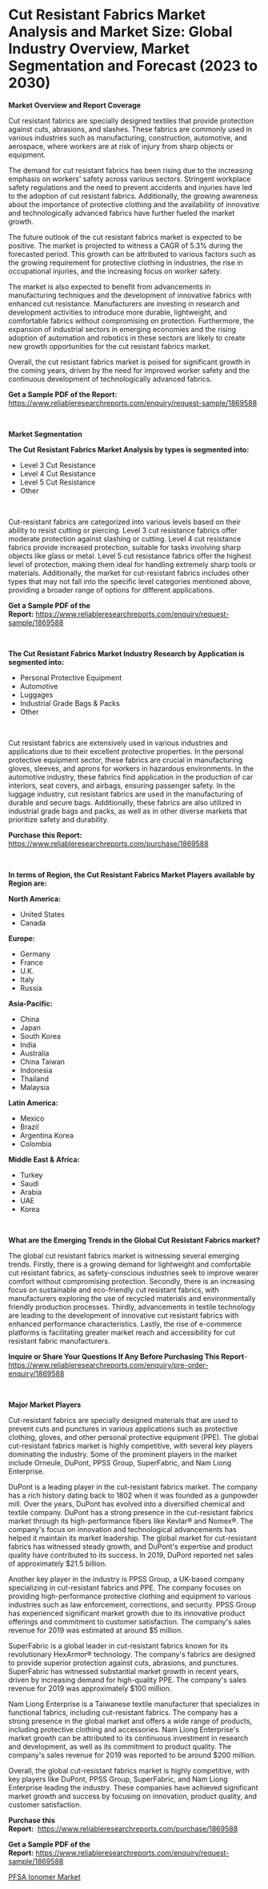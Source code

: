 <p><h1>Cut Resistant Fabrics Market Analysis and Market Size: Global Industry Overview, Market Segmentation and Forecast (2023 to 2030)</h1></p><p><strong>Market Overview and Report Coverage</strong></p>
<p><p>Cut resistant fabrics are specially designed textiles that provide protection against cuts, abrasions, and slashes. These fabrics are commonly used in various industries such as manufacturing, construction, automotive, and aerospace, where workers are at risk of injury from sharp objects or equipment.</p><p>The demand for cut resistant fabrics has been rising due to the increasing emphasis on workers' safety across various sectors. Stringent workplace safety regulations and the need to prevent accidents and injuries have led to the adoption of cut resistant fabrics. Additionally, the growing awareness about the importance of protective clothing and the availability of innovative and technologically advanced fabrics have further fueled the market growth.</p><p>The future outlook of the cut resistant fabrics market is expected to be positive. The market is projected to witness a CAGR of 5.3% during the forecasted period. This growth can be attributed to various factors such as the growing requirement for protective clothing in industries, the rise in occupational injuries, and the increasing focus on worker safety.</p><p>The market is also expected to benefit from advancements in manufacturing techniques and the development of innovative fabrics with enhanced cut resistance. Manufacturers are investing in research and development activities to introduce more durable, lightweight, and comfortable fabrics without compromising on protection. Furthermore, the expansion of industrial sectors in emerging economies and the rising adoption of automation and robotics in these sectors are likely to create new growth opportunities for the cut resistant fabrics market.</p><p>Overall, the cut resistant fabrics market is poised for significant growth in the coming years, driven by the need for improved worker safety and the continuous development of technologically advanced fabrics.</p></p>
<p><strong>Get a Sample PDF of the Report:</strong> <a href="https://www.reliableresearchreports.com/enquiry/request-sample/1869588">https://www.reliableresearchreports.com/enquiry/request-sample/1869588</a></p>
<p>&nbsp;</p>
<p><strong>Market Segmentation</strong></p>
<p><strong>The Cut Resistant Fabrics Market Analysis by types is segmented into:</strong></p>
<p><ul><li>Level 3 Cut Resistance</li><li>Level 4 Cut Resistance</li><li>Level 5 Cut Resistance</li><li>Other</li></ul></p>
<p>&nbsp;</p>
<p><p>Cut-resistant fabrics are categorized into various levels based on their ability to resist cutting or piercing. Level 3 cut resistance fabrics offer moderate protection against slashing or cutting. Level 4 cut resistance fabrics provide increased protection, suitable for tasks involving sharp objects like glass or metal. Level 5 cut resistance fabrics offer the highest level of protection, making them ideal for handling extremely sharp tools or materials. Additionally, the market for cut-resistant fabrics includes other types that may not fall into the specific level categories mentioned above, providing a broader range of options for different applications.</p></p>
<p><strong>Get a Sample PDF of the Report:</strong>&nbsp;<a href="https://www.reliableresearchreports.com/enquiry/request-sample/1869588">https://www.reliableresearchreports.com/enquiry/request-sample/1869588</a></p>
<p>&nbsp;</p>
<p><strong>The Cut Resistant Fabrics Market Industry Research by Application is segmented into:</strong></p>
<p><ul><li>Personal Protective Equipment</li><li>Automotive</li><li>Luggages</li><li>Industrial Grade Bags & Packs</li><li>Other</li></ul></p>
<p>&nbsp;</p>
<p><p>Cut resistant fabrics are extensively used in various industries and applications due to their excellent protective properties. In the personal protective equipment sector, these fabrics are crucial in manufacturing gloves, sleeves, and aprons for workers in hazardous environments. In the automotive industry, these fabrics find application in the production of car interiors, seat covers, and airbags, ensuring passenger safety. In the luggage industry, cut resistant fabrics are used in the manufacturing of durable and secure bags. Additionally, these fabrics are also utilized in industrial grade bags and packs, as well as in other diverse markets that prioritize safety and durability.</p></p>
<p><strong>Purchase this Report:</strong>&nbsp; <a href="https://www.reliableresearchreports.com/purchase/1869588">https://www.reliableresearchreports.com/purchase/1869588</a></p>
<p>&nbsp;</p>
<p><strong>In terms of Region, the Cut Resistant Fabrics Market Players available by Region are:</strong></p>
<p>
    <p> <strong> North America: </strong>
        <ul>
            <li>United States</li>
            <li>Canada</li>
        </ul>
        </p> 
    <p> <strong> Europe: </strong>
        <ul>
            <li>Germany</li>
            <li>France</li>
            <li>U.K.</li>
            <li>Italy</li>
            <li>Russia</li>
        </ul>
        </p> 
    <p> <strong> Asia-Pacific: </strong>
        <ul>
            <li>China</li>
            <li>Japan</li>
            <li>South Korea</li>
            <li>India</li>
            <li>Australia</li>
            <li>China Taiwan</li>
            <li>Indonesia</li>
            <li>Thailand</li>
            <li>Malaysia</li>
        </ul>
        </p> 
    <p> <strong> Latin America: </strong>
        <ul>
            <li>Mexico</li>
            <li>Brazil</li>
            <li>Argentina Korea</li>
            <li>Colombia</li>
        </ul>
        </p> 
    <p> <strong> Middle East & Africa: </strong>
        <ul>
            <li>Turkey</li>
            <li>Saudi</li>
            <li>Arabia</li>
            <li>UAE</li>
            <li>Korea</li>
        </ul>
    </p>
    </p>
<p>&nbsp;</p>
<p><strong>What are the Emerging Trends in the Global Cut Resistant Fabrics market?</strong></p>
<p><p>The global cut resistant fabrics market is witnessing several emerging trends. Firstly, there is a growing demand for lightweight and comfortable cut resistant fabrics, as safety-conscious industries seek to improve wearer comfort without compromising protection. Secondly, there is an increasing focus on sustainable and eco-friendly cut resistant fabrics, with manufacturers exploring the use of recycled materials and environmentally friendly production processes. Thirdly, advancements in textile technology are leading to the development of innovative cut resistant fabrics with enhanced performance characteristics. Lastly, the rise of e-commerce platforms is facilitating greater market reach and accessibility for cut resistant fabric manufacturers.</p></p>
<p><strong>Inquire or Share Your Questions If Any Before Purchasing This Report</strong>- <a href="https://www.reliableresearchreports.com/enquiry/pre-order-enquiry/1869588">https://www.reliableresearchreports.com/enquiry/pre-order-enquiry/1869588</a></p>
<p>&nbsp;</p>
<p><strong>Major Market Players</strong></p>
<p><p>Cut-resistant fabrics are specially designed materials that are used to prevent cuts and punctures in various applications such as protective clothing, gloves, and other personal protective equipment (PPE). The global cut-resistant fabrics market is highly competitive, with several key players dominating the industry. Some of the prominent players in the market include Orneule, DuPont, PPSS Group, SuperFabric, and Nam Liong Enterprise.</p><p>DuPont is a leading player in the cut-resistant fabrics market. The company has a rich history dating back to 1802 when it was founded as a gunpowder mill. Over the years, DuPont has evolved into a diversified chemical and textile company. DuPont has a strong presence in the cut-resistant fabrics market through its high-performance fibers like Kevlar® and Nomex®. The company's focus on innovation and technological advancements has helped it maintain its market leadership. The global market for cut-resistant fabrics has witnessed steady growth, and DuPont's expertise and product quality have contributed to its success. In 2019, DuPont reported net sales of approximately $21.5 billion.</p><p>Another key player in the industry is PPSS Group, a UK-based company specializing in cut-resistant fabrics and PPE. The company focuses on providing high-performance protective clothing and equipment to various industries such as law enforcement, corrections, and security. PPSS Group has experienced significant market growth due to its innovative product offerings and commitment to customer satisfaction. The company's sales revenue for 2019 was estimated at around $5 million.</p><p>SuperFabric is a global leader in cut-resistant fabrics known for its revolutionary HexArmor® technology. The company's fabrics are designed to provide superior protection against cuts, abrasions, and punctures. SuperFabric has witnessed substantial market growth in recent years, driven by increasing demand for high-quality PPE. The company's sales revenue for 2019 was approximately $100 million.</p><p>Nam Liong Enterprise is a Taiwanese textile manufacturer that specializes in functional fabrics, including cut-resistant fabrics. The company has a strong presence in the global market and offers a wide range of products, including protective clothing and accessories. Nam Liong Enterprise's market growth can be attributed to its continuous investment in research and development, as well as its commitment to product quality. The company's sales revenue for 2019 was reported to be around $200 million.</p><p>Overall, the global cut-resistant fabrics market is highly competitive, with key players like DuPont, PPSS Group, SuperFabric, and Nam Liong Enterprise leading the industry. These companies have achieved significant market growth and success by focusing on innovation, product quality, and customer satisfaction.</p></p>
<p><strong>Purchase this Report:</strong>&nbsp;&nbsp;<a href="https://www.reliableresearchreports.com/purchase/1869588">https://www.reliableresearchreports.com/purchase/1869588</a></p>
<p></p>
<p><strong>Get a Sample PDF of the Report:</strong>&nbsp;<a href="https://www.reliableresearchreports.com/enquiry/request-sample/1869588">https://www.reliableresearchreports.com/enquiry/request-sample/1869588</a></p>
<p><p><a href="https://github.com/RickHolmes3/Market-Research-Report-List-2/blob/main/pfsa-ionomer-market.md">PFSA Ionomer Market</a></p></p>